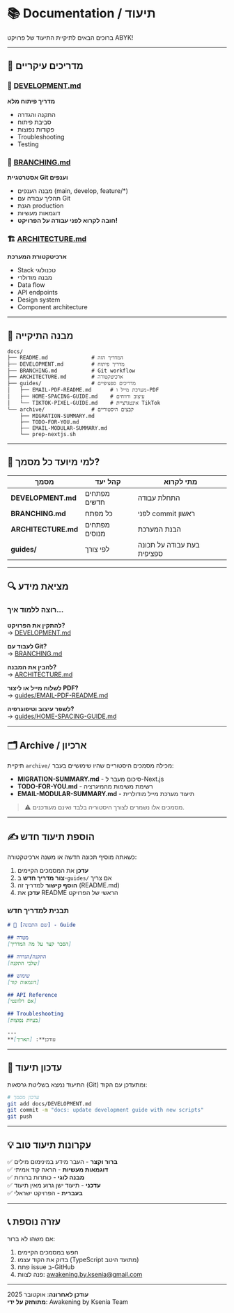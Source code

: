 # 📚 Documentation / תיעוד

ברוכים הבאים לתיקיית התיעוד של פרויקט ABYK!

---

## 📖 מדריכים עיקריים

### 🚀 [DEVELOPMENT.md](./DEVELOPMENT.md)
**מדריך פיתוח מלא**
- התקנה והגדרה
- סביבת פיתוח
- פקודות נפוצות
- Troubleshooting
- Testing

### 🌿 [BRANCHING.md](./BRANCHING.md)
**אסטרטגיית Git וענפים**
- מבנה הענפים (main, develop, feature/*)
- תהליך עבודה עם Git
- הגנת production
- דוגמאות מעשיות
- **חובה לקרוא לפני עבודה על הפרויקט!**

### 🏗 [ARCHITECTURE.md](./ARCHITECTURE.md)
**ארכיטקטורת המערכת**
- Stack טכנולוגי
- מבנה מודולרי
- Data flow
- API endpoints
- Design system
- Component architecture

---

## 📁 מבנה התיקייה

```
docs/
├── README.md              # המדריך הזה
├── DEVELOPMENT.md         # מדריך פיתוח
├── BRANCHING.md           # Git workflow
├── ARCHITECTURE.md        # ארכיטקטורה
├── guides/                # מדריכים ספציפיים
│   ├── EMAIL-PDF-README.md      # מערכת מייל ו-PDF
│   ├── HOME-SPACING-GUIDE.md    # עיצוב ורווחים
│   └── TIKTOK-PIXEL-GUIDE.md    # אינטגרציית TikTok
└── archive/               # קבצים היסטוריים
    ├── MIGRATION-SUMMARY.md
    ├── TODO-FOR-YOU.md
    ├── EMAIL-MODULAR-SUMMARY.md
    └── prep-nextjs.sh
```

---

## 🎯 למי מיועד כל מסמך?

| מסמך | קהל יעד | מתי לקרוא |
|------|---------|-----------|
| **DEVELOPMENT.md** | מפתחים חדשים | התחלת עבודה |
| **BRANCHING.md** | כל מפתח | לפני commit ראשון |
| **ARCHITECTURE.md** | מפתחים מנוסים | הבנת המערכת |
| **guides/** | לפי צורך | בעת עבודה על תכונה ספציפית |

---

## 🔍 מציאת מידע

### רוצה ללמוד איך...

**להתקין את הפרויקט?**  
→ [DEVELOPMENT.md](./DEVELOPMENT.md)

**לעבוד עם Git?**  
→ [BRANCHING.md](./BRANCHING.md)

**להבין את המבנה?**  
→ [ARCHITECTURE.md](./ARCHITECTURE.md)

**לשלוח מייל או ליצור PDF?**  
→ [guides/EMAIL-PDF-README.md](./guides/EMAIL-PDF-README.md)

**לשפר עיצוב וטיפוגרפיה?**  
→ [guides/HOME-SPACING-GUIDE.md](./guides/HOME-SPACING-GUIDE.md)

---

## 🗂 Archive / ארכיון

תיקיית `archive/` מכילה מסמכים היסטוריים שהיו שימושיים בעבר:

- **MIGRATION-SUMMARY.md** - סיכום מעבר ל-Next.js
- **TODO-FOR-YOU.md** - רשימת משימות מהמיגרציה
- **EMAIL-MODULAR-SUMMARY.md** - תיעוד מערכת מייל מודולרית

> ⚠️ מסמכים אלו נשמרים לצורך היסטוריה בלבד ואינם מעודכנים.

---

## ✍️ הוספת תיעוד חדש

כשאתה מוסיף תכונה חדשה או משנה ארכיטקטורה:

1. **עדכן** את המסמכים הקיימים
2. **צור מדריך חדש** ב-`guides/` אם צריך
3. **הוסף קישור** למדריך זה (README.md)
4. **עדכן** את README הראשי של הפרויקט

### תבנית למדריך חדש

```markdown
# 🎯 [שם התכונה] - Guide

## מטרה
[הסבר קצר על מה המדריך]

## התקנה/הגדרה
[שלבי התקנה]

## שימוש
[דוגמאות קוד]

## API Reference
[אם רלוונטי]

## Troubleshooting
[בעיות נפוצות]

---
**עודכן**: [תאריך]
```

---

## 🔄 עדכון תיעוד

התיעוד נמצא בשליטת גרסאות (Git) ומתעדכן עם הקוד:

```bash
# עדכון מסמך
git add docs/DEVELOPMENT.md
git commit -m "docs: update development guide with new scripts"
git push
```

---

## 💡 עקרונות תיעוד טוב

✅ **ברור וקצר** - העבר מידע במינימום מילים  
✅ **דוגמאות מעשיות** - הראה קוד אמיתי  
✅ **מבנה לוגי** - כותרות ברורות  
✅ **עדכני** - תיעוד ישן גרוע מאין תיעוד  
✅ **בעברית** - הפרויקט ישראלי

---

## 📞 עזרה נוספת

אם משהו לא ברור:

1. חפש במסמכים הקיימים
2. בדוק את הקוד עצמו (TypeScript מתועד היטב)
3. פתח issue ב-GitHub
4. פנה לצוות: awakening.by.ksenia@gmail.com

---

**עודכן לאחרונה**: אוקטובר 2025  
**מתוחזק על ידי**: Awakening by Ksenia Team
